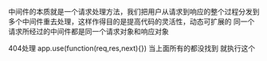<!--
 * @Author: lc
 * @Date: 2019-11-07 17:00:53
 * @Description:
 -->
中间件的本质就是一个请求处理方法，我们把用户从请求到响应的整个过程分发到多个中间件重去处理，这样作得目的是提高代码的灵活性，动态可扩展的
  同一个请求所经过的中间件都是同一个请求对象和响应对象

  404处理
  app.use(function(req,res,next){})
  当上面所有的都没找到 就执行这个